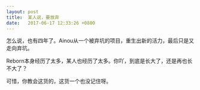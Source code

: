 ```yaml
---
layout: post
title:  某人说，要放弃
date:   2017-06-17 12:33:26 +0800
---
```


怎么说，也有四年了。Ainou从一个被弃坑的项目，重生出新的活力，最后只是又走向弃坑。

Reborn本身经历了太多，某人也经历了太多。你吖，到底是长大了，还是再也长不大了？

可惜，你教会这货的，这货一个也没记住呀。
